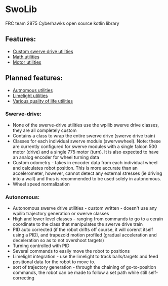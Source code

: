 # SwoLib
FRC team 2875 Cyberhawks open source kotlin library

## Features:
 * [Custom swerve drive utilities](#swerve-drive)
 * [Math utilities](Math)
 * [Motor utilities](Motors)

## Planned features:
 * [Autnomous utilities](#autonomous)
 * [Limelight utilities](Limelight)
 * [Various quality of life utilities](QOL)


### Swerve-drive:
 * None of the swerve-drive utilities use the wpilib swerve drive classes, they are all completely custom
 * Contains a class to wrap the entire swerve drive (swerve drive train)
 * Classes for each individual swerve module (swervewheel). Note: these are currently configured for swerve modules with a single falcon 500 motor (drive) and a single 775 motor (turn). It is also expected to have an analog encoder for wheel turning data
 * Custom odometry - takes in encoder data from each individual wheel and calculates robot position. This is more accurate than an accelerometer, however, cannot detect any external stresses (ie driving into a wall) and thus is recommended to be used solely in autonomous. 
 * Wheel speed normalization

### Autonomous:
 * Autonomous swerve drive utilities - custom written - doesn't use any wpilib trajectory generation or swerve classes
 * High and lower level classes - ranging from commands to go to a cerain coordinate to the class that manipulates the swerve drive train
 * PID auto corrected (if the robot drifts off course, it will corerct itself using a PID), and trapezoid motion profiled (gradual acceleration and deceleration so as to not overshoot targets)
 * Turning controlled with PID
 * Several commands to easily move the robot to positions
 * Limelight integration - use the limelight to track balls/targets and feed positional data for the robot to move to. 
 * sort of trajectory generation - through the chaining of go-to-position commands, the robot can be made to follow a set path while still self-correcting
